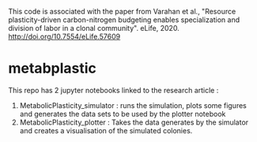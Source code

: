 This code is associated with the paper from Varahan et al., "Resource plasticity-driven carbon-nitrogen budgeting enables specialization and division of labor in a clonal community". eLife, 2020. http://doi.org/10.7554/eLife.57609

# metabplastic

This repo has 2 jupyter notebooks linked to the research article :
<insert final name>
1. MetabolicPlasticity_simulator : runs the simulation, plots some figures and generates the data sets to be used by the plotter notebook
2. MetabolicPlasticity_plotter : Takes the data generates by the simulator and creates a visualisation of the simulated colonies. 
